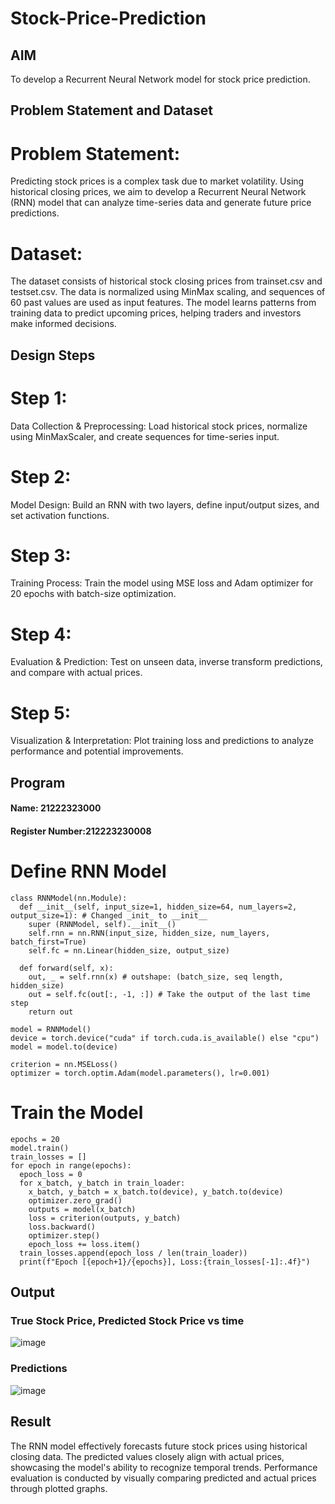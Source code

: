 # Stock-Price-Prediction
## AIM
To develop a Recurrent Neural Network model for stock price prediction.
## Problem Statement and Dataset
# Problem Statement:
Predicting stock prices is a complex task due to market volatility. Using historical closing prices, we aim to develop a Recurrent Neural Network (RNN) model that can analyze time-series data and generate future price predictions.
# Dataset:
The dataset consists of historical stock closing prices from trainset.csv and testset.csv. The data is normalized using MinMax scaling, and sequences of 60 past values are used as input features. The model learns patterns from training data to predict upcoming prices, helping traders and investors make informed decisions.

## Design Steps
# Step 1:
Data Collection & Preprocessing: Load historical stock prices, normalize using MinMaxScaler, and create sequences for time-series input.
# Step 2:
Model Design: Build an RNN with two layers, define input/output sizes, and set activation functions.
# Step 3:
Training Process: Train the model using MSE loss and Adam optimizer for 20 epochs with batch-size optimization.
# Step 4:
Evaluation & Prediction: Test on unseen data, inverse transform predictions, and compare with actual prices.
# Step 5:
Visualization & Interpretation: Plot training loss and predictions to analyze performance and potential improvements.
## Program
#### Name: 21222323000
#### Register Number:212223230008

# Define RNN Model
```
class RNNModel(nn.Module):
  def __init__(self, input_size=1, hidden_size=64, num_layers=2, output_size=1): # Changed _init_ to __init__
    super (RNNModel, self).__init__()
    self.rnn = nn.RNN(input_size, hidden_size, num_layers, batch_first=True)
    self.fc = nn.Linear(hidden_size, output_size)

  def forward(self, x):
    out, _ = self.rnn(x) # outshape: (batch_size, seq length, hidden_size)
    out = self.fc(out[:, -1, :]) # Take the output of the last time step
    return out
   
model = RNNModel()
device = torch.device("cuda" if torch.cuda.is_available() else "cpu")
model = model.to(device)

criterion = nn.MSELoss()
optimizer = torch.optim.Adam(model.parameters(), lr=0.001)
```
# Train the Model
```
epochs = 20
model.train()
train_losses = []
for epoch in range(epochs):
  epoch_loss = 0
  for x_batch, y_batch in train_loader:
    x_batch, y_batch = x_batch.to(device), y_batch.to(device)
    optimizer.zero_grad()
    outputs = model(x_batch)
    loss = criterion(outputs, y_batch)
    loss.backward()
    optimizer.step()
    epoch_loss += loss.item()
  train_losses.append(epoch_loss / len(train_loader))
  print(f"Epoch [{epoch+1}/{epochs}], Loss:{train_losses[-1]:.4f}")
```
## Output

### True Stock Price, Predicted Stock Price vs time
![image](https://github.com/user-attachments/assets/bf30c1b9-039c-427b-beaa-4898294f0bf7)


### Predictions 
![image](https://github.com/user-attachments/assets/abc68d3f-6951-4245-a693-2e3cf31d1676)


## Result
The RNN model effectively forecasts future stock prices using historical closing data. The predicted values closely align with actual prices, showcasing the model's ability to recognize temporal trends. Performance evaluation is conducted by visually comparing predicted and actual prices through plotted graphs.

